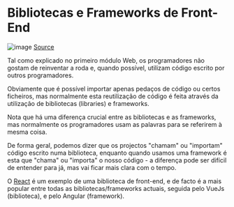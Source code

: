 # Bibliotecas e Frameworks de Front-End

![image](https://user-images.githubusercontent.com/39055313/150637782-2261b038-0164-4945-9db8-842cda40d658.png)
[Source](https://www.gurutechnolabs.com/top-front-end-frameworks/)

Tal como explicado no primeiro módulo Web, os programadores não gostam de reinventar a roda e, quando possível, utilizam código escrito por outros programadores.

Obviamente que é possível importar apenas pedaços de código ou certos ficheiros, mas normalmente esta reutilização de código é feita através da utilização de bibliotecas (libraries) e frameworks.

Nota que há uma diferença crucial entre as bibliotecas e as frameworks, mas normalmente os programadores usam as palavras para se referirem à mesma coisa.

De forma geral, podemos dizer que os projectos "chamam" ou "importam" código escrito numa biblioteca, enquanto quando usamos uma framework é esta que "chama" ou "importa" o nosso código - a diferença pode ser difícil de entender para já, mas vai ficar mais clara com o tempo.

O [React](https://reactjs.org/) é um exemplo de uma biblioteca de front-end, e de facto é a mais popular entre todas as bibliotecas/frameworks actuais, seguida pelo VueJs (biblioteca), e pelo Angular (framework).
